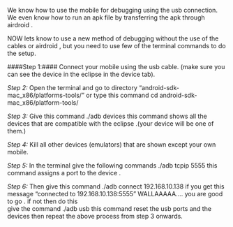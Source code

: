 We know how to use the mobile for debugging using the  usb connection. </br>
We even know how to run an apk file by transferring the apk through airdroid .</br>

NOW lets know to use a new method of debugging without the use of the cables or airdroid , but you need to use few of the terminal commands to do the setup.

####Step 1:#### Connect your mobile using the usb cable. (make sure you can see the device in the eclipse in the device tab).

*Step 2:* Open the terminal and go to directory “android-sdk-mac_x86/platforms-tools/” or type  this command 
		cd android-sdk-mac_x86/platform-tools/

*Step 3:* Give this command 
		./adb devices
	this command shows all the devices that are compatible with the eclipse .(your device will be one of them.)

*Step 4:* Kill all other devices (emulators) that are shown except your own mobile.

*Step 5:* In the terminal give the following commands 
		./adb tcpip 5555
	this command assigns a port to the device .

*Step 6:* Then give this command 
		./adb connect 192.168.10.138
	if you get this message “connected to 192.168.10.138:5555”
	WALLAAAAA…. you are good to go .
if not then 
 do this  
	give the command 
		./adb usb
	this command reset the usb ports and the devices then repeat the above process from step 3 onwards.

